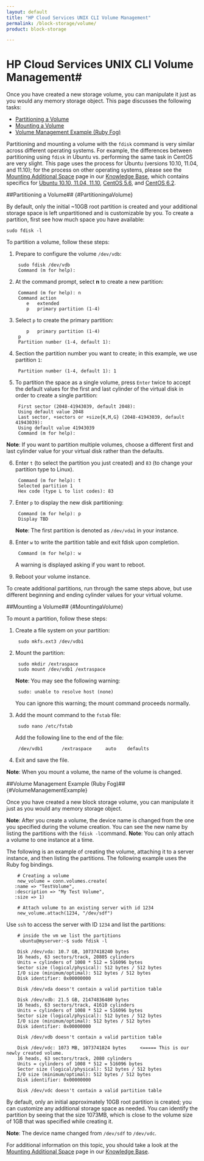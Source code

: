 ```yaml
---
layout: default
title: "HP Cloud Services UNIX CLI Volume Management"
permalink: /block-storage/volume/
product: block-storage

---
```

# HP Cloud Services UNIX CLI Volume Management#

Once you have created a new storage volume, you can manipulate it just as you would any memory storage object.  This page discusses the following tasks:

* [Partitioning a Volume](#PartitioningaVolume)
* [Mounting a Volume](#MountingaVolume)
* [Volume Management Example (Ruby Fog)](#VolumeManagementExample)

<!-- what other options are there? backing up volumes, maybe? what else? -->

Partitioning and mounting a volume with the `fdisk` command is very similar across different operating systems.  For example, the differences between partitioning using `fdisk` in Ubuntu vs. performing the same task in CentOS are very slight.  This page uses the process for Ubuntu (versions 10.10, 11.04, and 11.10); for the process on other operating systems, please see the [Mounting Additional Space](https://community.hpcloud.com/article/mounting-additional-space) page in our [Knowledge Base](https://community.hpcloud.com/knowledge-base), which contains specifics for [Ubuntu 10.10, 11.04, 11.10](https://community.hpcloud.com/article/mounting-additional-space#Ubuntu), [CentOS 5.6](https://community.hpcloud.com/article/mounting-additional-space#CentOS5.6), and [CentOS 6.2](https://community.hpcloud.com/article/mounting-additional-space#CentOS6.2).

##Partitioning a Volume## {#PartitioningaVolume}

By default, only the initial ~10GB root partition is created and your additional storage space is left unpartitioned and is customizable by you.  To create a partition, first see how much space you have available:

    sudo fdisk -l

To partition a volume, follow these steps:

1. Prepare to configure the volume `/dev/vdb`:

        sudo fdisk /dev/vdb
        Command (m for help):

2. At the command prompt, select **n** to create a new partition:

        Command (m for help): n
        Command action
           e   extended
           p   primary partition (1-4)

3. Select `p` to create the primary partition:

           p   primary partition (1-4)
        p
        Partition number (1-4, default 1):

4. Section the partition number you want to create; in this example, we use partition `1`:

        Partition number (1-4, default 1): 1

5. To partition the space as a single volume, press `Enter` twice to accept the default values for the first and last cylinder of the virtual disk in order to create a single partition:

        First sector (2048-41943039, default 2048):
        Using default value 2048
        Last sector, +sectors or +size{K,M,G} (2048-41943039, default 41943039):
        Using default value 41943039
        Command (m for help):

**Note**: If you want to partition multiple volumes, choose a different first and last cylinder value for your virtual disk rather than the defaults.  

6. Enter `t` (to select the partition you just created) and `83` (to change your partition type to Linux).

        Command (m for help): t
        Selected partition 1
        Hex code (type L to list codes): 83 

7. Enter `p` to display the new disk partitioning:

        Command (m for help): p
        Display TBD

    **Note**: The first partition is denoted as `/dev/vda1` in your instance.

8. Enter `w` to write the partition table and exit fdisk upon completion.

        Command (m for help): w

    A warning is displayed asking if you want to reboot.  

9. Reboot your volume instance.

To create additional partitions, run through the same steps above, but use different beginning and ending cylinder values for your virtual volume.

##Mounting a Volume## {#MountingaVolume}

To mount a partition, follow these steps:

1. Create a file system on your partition:

        sudo mkfs.ext3 /dev/vdb1

2. Mount the partition:

        sudo mkdir /extraspace 
        sudo mount /dev/vdb1 /extraspace

    **Note**: You may see the following warning:
    
        sudo: unable to resolve host (none)

    You can ignore this warning; the mount command proceeds normally.

3. Add the mount command to the `fstab` file:

        sudo nano /etc/fstab

    Add the following line to the end of the file:

        /dev/vdb1       /extraspace     auto    defaults

5. Exit and save the file.

**Note**: When you mount a volume, the name of the volume is changed.

##Volume Management Example (Ruby Fog)## {#VolumeManagementExample}

Once you have created a new block storage volume, you can manipulate it just as you would any memory storage object. 

**Note**: After you create a volume, the device name is changed from the one you specified during the volume creation.  You can see the new name by listing the partitions with the `fdisk -l`command. 
**Note**: You can only attach a volume to one instance at a time.

The following is an example of creating the volume, attaching it to a server instance, and then listing the partitions. The following example uses the Ruby fog bindings.

        # Creating a volume
        new_volume = conn.volumes.create(
       :name => "TestVolume",
       :description => "My Test Volume",
       :size => 1)

        # Attach volume to an existing server with id 1234
        new_volume.attach(1234, "/dev/sdf")

Use `ssh` to access the server with ID `1234` and list the partitions:

<!-- language: bsh -->

        # inside the vm we list the partitions
         ubuntu@myserver:~$ sudo fdisk -l

        Disk /dev/vda: 10.7 GB, 10737418240 bytes
        16 heads, 63 sectors/track, 20805 cylinders
        Units = cylinders of 1008 * 512 = 516096 bytes
        Sector size (logical/physical): 512 bytes / 512 bytes
        I/O size (minimum/optimal): 512 bytes / 512 bytes
        Disk identifier: 0x00000000

        Disk /dev/vda doesn't contain a valid partition table

        Disk /dev/vdb: 21.5 GB, 21474836480 bytes
        16 heads, 63 sectors/track, 41610 cylinders
        Units = cylinders of 1008 * 512 = 516096 bytes
        Sector size (logical/physical): 512 bytes / 512 bytes
        I/O size (minimum/optimal): 512 bytes / 512 bytes
        Disk identifier: 0x00000000

        Disk /dev/vdb doesn't contain a valid partition table

        Disk /dev/vdc: 1073 MB, 1073741824 bytes     <===== This is our newly created volume. 
        16 heads, 63 sectors/track, 2080 cylinders
        Units = cylinders of 1008 * 512 = 516096 bytes
        Sector size (logical/physical): 512 bytes / 512 bytes
        I/O size (minimum/optimal): 512 bytes / 512 bytes
        Disk identifier: 0x00000000

        Disk /dev/vdc doesn't contain a valid partition table

By default, only an initial approximately 10GB root partition is created; you can customize any additional storage space as needed. You can identify the partition by seeing that the size 1073MB, which is close to the volume size of 1GB that was specified while creating it. 

**Note**: The device name changed from `/dev/sdf` to `/dev/vdc`.

For additional information on this topic, you should take a look at the [Mounting Additional Space](https://community.hpcloud.com/article/mounting-additional-space) page in our [Knowledge Base](https://community.hpcloud.com/knowledge-base).